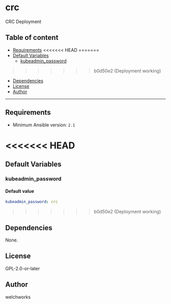 # crc

CRC Deployment

## Table of content

- [Requirements](#requirements)
<<<<<<< HEAD
=======
- [Default Variables](#default-variables)
  - [kubeadmin_password](#kubeadmin_password)
>>>>>>> b0d50e2 (Deployment working)
- [Dependencies](#dependencies)
- [License](#license)
- [Author](#author)

---

## Requirements

- Minimum Ansible version: `2.1`

<<<<<<< HEAD
=======
## Default Variables

### kubeadmin_password

#### Default value

```YAML
kubeadmin_password: crc
```
>>>>>>> b0d50e2 (Deployment working)



## Dependencies

None.

## License

GPL-2.0-or-later

## Author

welchworks
